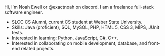 Hi, I'm Noah Ewell or @exactnoah on discord.
I am a freelance full-stack software engineer.
- SLCC CS Alumni, current CS student at Weber State University.
- Skills: Java (proficient), SQL, MySQL, PHP, HTML 5, CSS 3, MIPS, JUnit tests.
- Interested in learning: Python, JavaScript, C#, C++.
- Interested in collaborating on mobile development, database, and front-end related projects.
